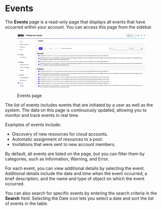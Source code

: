 # Events

The **Events** page is a read-only page that displays all events that have occurred within your account. You can access this page from the sidebar.&#x20;

<figure><img src="../../.gitbook/assets/finOps_events_page.png" alt=""><figcaption><p>Events page</p></figcaption></figure>

The list of events includes events that are initiated by a user as well as the system. The data on this page is continuously updated, allowing you to monitor and track events in real time.&#x20;

Examples of events include:

* Discovery of new resources for cloud accounts.
* Automatic assignment of resources to a pool.
* Invitations that were sent to new account members.

By default, all events are listed on the page, but you can filter them by categories, such as Information, Warning, and Error.

For each event, you can view additional details by selecting the event. Additional details include the date and time when the event occurred, a brief description, and the name and type of object on which the event occurred.&#x20;

You can also search for specific events by entering the search criteria in the **Search** field. Selecting the Date icon lets you select a date and sort the list of events in the table.

